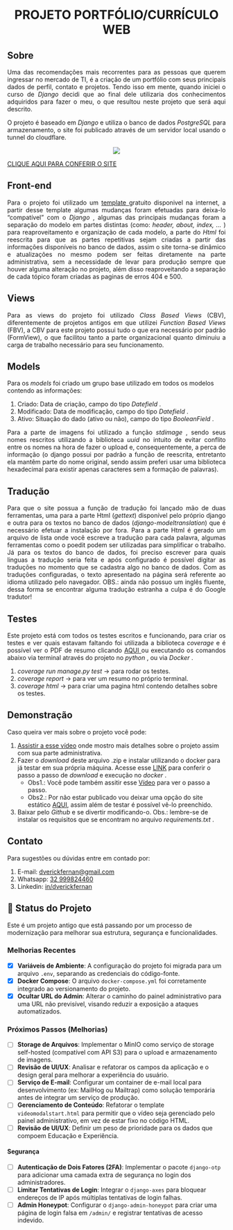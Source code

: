 <h1 align="center">
PROJETO PORTFÓLIO/CURRÍCULO WEB
</h1>

## Sobre

<p align="justify">  
Uma das recomendações mais recorrentes para as pessoas que querem ingressar no mercado de TI, é a criação de um portfólio com seus principais dados de 
perfil, contato e projetos. Tendo isso em mente, quando iniciei o curso de <em> Django </em> decidi que ao final dele utilizaria dos conhecimentos adquiridos para 
fazer o meu, o que resultou neste projeto que será aqui descrito.
</p>

<p align="justify"> 
O projeto é baseado em <em> Django </em> e utiliza o banco de dados <em> PostgreSQL </em> para armazenamento, o site foi publicado através de um servidor local usando o tunnel do cloudflare. 
 
</p>

<p align="center">
 <img src="https://github.com/ErickFernan/curriculo_online_django/blob/master/media/simplescreenrecorder-2023-01-25_15.07.50.gif?raw=true"/>
</p>


[CLIQUE AQUI PARA CONFERIR O SITE](https://erickfernan.dev.br)

## Front-end

<p align="justify"> 
Para o projeto foi utilizado um <a href="https://www.free-css.com/free-css-templates/page278/freefolio"> template </a> gratuito disponivel na internet, a partir desse template algumas mudanças foram efetuadas para
deixa-lo “compatível” com o <em> Django </em>, algumas das principais mudanças foram a separação do modelo em partes distintas (como: <em> header, about, index, … </em>) 
para reaproveitamento e organização de cada modelo, a parte do <em> Html </em> foi reescrita para que as partes repetitivas sejam criadas a partir das informações 
disponíveis no banco de dados, assim o site torna-se dinâmico e atualizações no mesmo podem ser feitas diretamente na parte administrativa, sem a 
necessidade de levar para produção sempre que houver alguma alteração no projeto, além disso reaproveitando a separação de cada tópico foram criadas as 
paginas de erros 404 e 500.
</p>

## Views

<p align="justify"> 
Para as views do projeto foi utilizado <em> Class Based Views </em>(CBV), diferentemente de projetos antigos em que utilizei <em> Function Based Views </em>(FBV), a CBV para 
este projeto possui tudo o que era necessário por padrão (FormView), o que facilitou tanto a parte organizacional quanto diminuiu a carga de trabalho necessário 
para seu funcionamento.
</p>

## Models


Para os <em> models </em> foi criado um grupo base utilizado em todos os modelos contendo as informações:

1. Criado: Data de criação, campo do tipo <em> Datefield </em>.
2. Modificado: Data de modificação, campo do tipo <em> Datefield </em>.
3. Ativo: Situação do dado (ativo ou não), campo do tipo <em> BooleanField </em>.

<p align="justify"> 
Para a parte de imagens foi utilizado a função <em> stdimage </em>, sendo seus nomes rescritos utilizando a biblioteca <em> uuid </em> no intuito de evitar conflito entre os nomes na hora de fazer o upload e, consequentemente, a perca de informação (o django possui por padrão a função de reescrita, entretanto ela mantêm parte do nome original, sendo assim preferi usar uma biblioteca hexadecimal para existir apenas caracteres sem a formação de palavras).
</p>

## Tradução

<p align="justify"> 
Para que o site possua a função de tradução foi lançado mão de duas ferramentas, uma para a parte Html (<em>gettext</em>) disponível pelo próprio django e outra para os textos no banco de dados (<em>django-modeltranslation</em>) que é necessário efetuar a instalação por fora. Para a parte Html é gerado um arquivo de lista onde você escreve a tradução para cada palavra, algumas ferramentas como o poedit podem ser utilizadas para simplificar o trabalho. Já para os textos do banco de dados, foi preciso escrever para quais linguas a tradução seria feita e após configurado é possível digitar as traduções no momento que se cadastra algo no banco de dados. Com as traduções configuradas, o texto apresentado na página será referente ao idioma utilizado pelo navegador.
OBS.: ainda não possuo um inglês fluente, dessa forma se encontrar alguma tradução estranha a culpa é do Google tradutor!
</p>

## Testes

<p align="justify"> 
Este projeto está com todos os testes escritos e funcionando, para criar os testes e ver quais estavam faltando foi utilizada a biblioteca <em> coverage </em> e é possível ver o PDF de resumo clicando <a href="https://github.com/ErickFernan/curriculo_online_django/blob/master/tests.pdf"> AQUI </a> ou executando os comandos abaixo via terminal através do projeto no <em> python </em>, ou via <em> Docker </em>.
</p>

1. <em>coverage run manage.py test</em> -> para rodar os testes.
2. <em> coverage report</em> -> para ver um resumo no próprio terminal.
3. <em>coverage html</em> -> para criar uma pagina html contendo detalhes sobre os testes.

## Demonstração

Caso queira ver mais sobre o projeto você pode:
1. [Assistir a esse vídeo](https://youtu.be/xNfOM4lk_LE) onde mostro mais detalhes sobre o projeto assim com sua parte administrativa.
2. Fazer o <em> download </em> deste arquivo .zip e instalar utilizando o docker para já testar em sua própria máquina. Acesse esse [LINK](https://gist.github.com/ErickFernan/e8d9e72500b7f75b77db9e9fb931e5fa) para conferir o passo a passo de <em> download </em> e execução no <em> docker </em>. 
    * Obs1.: Você pode também assitir esse [Vídeo](https://youtu.be/HGx5Y0h-Lkg) para ver o passo a passo.
    * Obs2.: Por não estar publicado vou deixar uma opção do site estático [AQUI](https://drive.google.com/file/d/1UmbFT4PhlcD1S8TR7ZHQU_LHqr3YmQB3/view?usp=share_link), assim além de testar é possível vê-lo preenchido.
3. Baixar pelo <em> Github </em> e se divertir modificando-o. Obs.: lembre-se de instalar os requisitos que se encontram no arquivo 
<em> requirements.txt </em>.

## Contato

Para sugestões ou dúvidas entre em contado por:

1. E-mail: dverickfernan@gmail.com
2. Whatsapp: <a href="https://wa.me/5532999824460"> 32 999824460 </a>
3. Linkedin: <a href="https://www.linkedin.com/in/dverickfernan/"> in/dverickfernan </a>

## 🚀 Status do Projeto

Este é um projeto antigo que está passando por um processo de modernização para melhorar sua estrutura, segurança e funcionalidades.

### Melhorias Recentes
- [x] **Variáveis de Ambiente**: A configuração do projeto foi migrada para um arquivo `.env`, separando as credenciais do código-fonte.
- [x] **Docker Compose**: O arquivo `docker-compose.yml` foi corretamente integrado ao versionamento do projeto.
- [x] **Ocultar URL do Admin**: Alterar o caminho do painel administrativo para uma URL não previsível, visando reduzir a exposição a ataques automatizados.

### Próximos Passos (Melhorias)
- [ ] **Storage de Arquivos**: Implementar o MinIO como serviço de storage self-hosted (compatível com API S3) para o upload e armazenamento de imagens.
- [ ] **Revisão de UI/UX**: Analisar e refatorar os campos da aplicação e o design geral para melhorar a experiência do usuário.
- [ ] **Serviço de E-mail**: Configurar um container de e-mail local para desenvolvimento (ex: MailHog ou Mailtrap) como solução temporária antes de integrar um serviço de produção.
- [ ] **Gerenciamento de Conteúdo**: Refatorar o template `videomodalstart.html` para permitir que o vídeo seja gerenciado pelo painel administrativo, em vez de estar fixo no código HTML.
- [ ] **Revisão de UI/UX**: Definir um peso de prioridade para os dados que compoem Educação e Experiência.

#### Segurança
- [ ] **Autenticação de Dois Fatores (2FA)**: Implementar o pacote `django-otp` para adicionar uma camada extra de segurança no login dos administradores.
- [ ] **Limitar Tentativas de Login**: Integrar o `django-axes` para bloquear endereços de IP após múltiplas tentativas de login falhas.
- [ ] **Admin Honeypot**: Configurar o `django-admin-honeypot` para criar uma página de login falsa em `/admin/` e registrar tentativas de acesso indevido.
